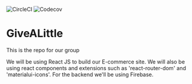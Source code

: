 ![CircleCI](https://img.shields.io/circleci/build/github/tiisetsohub/GiveALittle/main)
![Codecov](https://img.shields.io/codecov/c/github/tiisetsohub/GiveALittle)

# GiveALittle
This is the repo for our group 

We will be using React JS to build our E-commerce site. We will also be using react components and extensions such as 'react-router-dom' and 'materialui-icons'. For the backend we'll be using Firebase.

